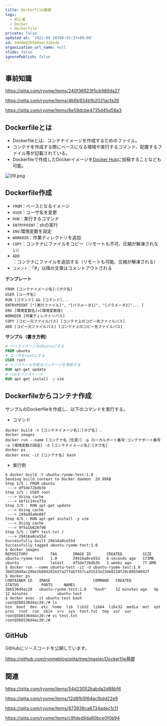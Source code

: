 ```yaml
---
title: Dockerfile基礎
tags:
  - 初心者
  - Docker
  - dockerfile
private: false
updated_at: '2022-09-28T08:45:37+09:00'
id: 3d4de62b560aac31bede
organization_url_name: null
slide: false
ignorePublish: false
---
```

## 事前知識
https://qiita.com/ryome/items/240f36923f5cb989da27

https://qiita.com/ryome/items/4b6b934b1b2021acfa26

https://qiita.com/ryome/items/6e59dcbe4735d45d58a3

## Dockerfileとは
- Dockerfileとは、コンテナイメージを作成するためのファイル。
- コンテナを作成する際にベースになる環境や実行するコマンド、配置するファイル等が記載されている。
- Dockerfileで作成したDockerイメージを[Docker Hub](https://hub.docker.com)に投稿することなども可能。

![09.png](https://qiita-image-store.s3.ap-northeast-1.amazonaws.com/0/449867/83243f24-d817-42c6-ec7e-8ef1b78e41a6.png)

## Dockerfile作成
- `FROM`：ベースとなるイメージ
- `USER`：ユーザ名を変更
- `RUN`：実行するコマンド
- `ENTRYPOINT`：shの実行
- `ENV`:環境変数を設定
- `WORKDIR`：作業ディレクトリを追加
- `COPY`：コンテナにファイルをコピー（リモートも不可、圧縮が解凍されない）
- `ADD`：コンテナにファイルを追加する（リモートも可能、圧縮が解凍される）
- `コメント`：「#」以降の文章はコメントアウトされる

**テンプレート**
```
FROM [コンテナイメージ名]:[タグ名]
USER [ユーザ名]
RUN [コマンド] && [コマンド]...
ENTRYPOINT ["[実行ファイル]", "[パラメータ1]", "[パラメータ2]"... ]
ENV [環境変数名]=[環境変数値]
WORKDIR [作業ディレクトリパス]
COPY [コピー元ファイルパス] [コンテナ上のコピー先ファイルパス]
ADD [コピー元ファイルパス] [コンテナ上のコピー先ファイルパス]
```

**サンプル（書き方例）**
```Dockerfile
# ベースイメージをUbuntuにする
FROM ubuntu
# ユーザをrootにする
USER root
# インストール可能なパッケージを更新する
RUN apt-get update
# vimをインストール
RUN apt-get install -y vim
```

## Dockerfileからコンテナ作成
サンプルのDockerfileを作成し、以下のコマンドを実行する。

- コマンド
```
docker build -t [コンテナイメージ名]:[タグ名] .
docker images
docker run --name [コンテナ名（任意）] -p ローカルポート番号:コンテナポート番号 -e [環境変数の設定] -d [コンテナイメージ名]:[タグ名]
docker ps
docker exec -it [コンテナ名] bash
```

- 実行例
```
$ docker build -t ubuntu-ryome-test:1.0 .
Sending build context to Docker daemon  20.99kB
Step 1/5 : FROM ubuntu
 ---> df5de72bdb3b
Step 2/5 : USER root
 ---> Using cache
 ---> ebf1c14ce73a
Step 3/5 : RUN apt-get update
 ---> Using cache
 ---> 249a45a0e06f
Step 4/5 : RUN apt-get install -y vim
 ---> Using cache
 ---> 9f5a1b628f90
Step 5/5 : COPY test.txt /
 ---> 29416a0ce55d
Successfully built 29416a0ce55d
Successfully tagged ubuntu-ryome-test:1.0
$ docker images
REPOSITORY          TAG       IMAGE ID       CREATED         SIZE
ubuntu-ryome-test   1.0       29416a0ce55d   6 seconds ago   173MB
ubuntu              latest    df5de72bdb3b   2 weeks ago     77.8MB
$ docker run --name ubuntu-test -it -d ubuntu-ryome-test:1.0
3b6536d4ac20be2b89d202e57a277ab7357ca31533e23de8218f29c80558042f
$ docker ps
CONTAINER ID   IMAGE                   COMMAND   CREATED          STATUS          PORTS     NAMES
3b6536d4ac20   ubuntu-ryome-test:1.0   "bash"    12 minutes ago   Up 12 minutes             ubuntu-test
$ docker exec -it ubuntu-test bash
root@3b6536d4ac20:/# ls
bin  boot  dev  etc  home  lib  lib32  lib64  libx32  media  mnt  opt  proc  root  run  sbin  srv  sys  test.txt  tmp  usr  var
root@3b6536d4ac20:/# vi test.txt
root@3b6536d4ac20:/#
```

## GitHub

GitHubにソースコードを公開しています。

https://github.com/ryomeblog/qiita/tree/master/Dockerfile基礎

## 関連
https://qiita.com/ryome/items/54d23052babda2d88bf6

https://qiita.com/ryome/items/12d8fb5f64acfbdd22e9

https://qiita.com/ryome/items/873938ca6734adec1c11

https://qiita.com/ryome/items/c9fded9da60bce0f0b94

